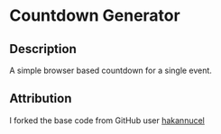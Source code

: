 # Countdown Generator

## Description

A simple browser based countdown for a single event. 

## Attribution

I forked the base code from GitHub user [hakannucel](https://github.com/hakannyucel/Countdown_App)